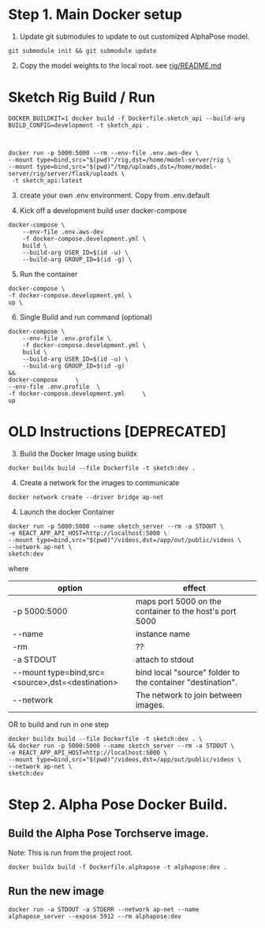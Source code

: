 # Step 1. Main Docker setup

1. Update git submodules to update to out customized AlphaPose model.

```
git submodule init && git submodule update
```

2. Copy the model weights to the local root. see [rig/README.md](rig/README.md)

# Sketch Rig Build / Run

```shell
DOCKER_BUILDKIT=1 docker build -f Dockerfile.sketch_api --build-arg BUILD_CONFIG=development -t sketch_api .



docker run -p 5000:5000 --rm --env-file .env.aws-dev \
--mount type=bind,src="$(pwd)"/rig,dst=/home/model-server/rig \
--mount type=bind,src="$(pwd)"/tmp/uploads,dst=/home/model-server/rig/server/flask/uploads \
 -t sketch_api:latest
```

3. create your own .env environment. Copy from .env.default

4. Kick off a development build user docker-compose

```
docker-compose \
    --env-file .env.aws-dev
    -f docker-compose.development.yml \
    build \
    --build-arg USER_ID=$(id -u) \
    --build-arg GROUP_ID=$(id -g) \
```

5. Run the container

```
docker-compose \
-f docker-compose.development.yml \
up \
```

6. Single Build and run command (optional)

```
docker-compose \
    --env-file .env.profile \
    -f docker-compose.development.yml \
    build \
    --build-arg USER_ID=$(id -u) \
    --build-arg GROUP_ID=$(id -g)
&&
docker-compose     \
--env-file .env.profile  \
-f docker-compose.development.yml     \
up
```

# OLD Instructions [DEPRECATED]

3. Build the Docker Image using buildx

```
docker buildx build --file Dockerfile -t sketch:dev .
```

4. Create a network for the images to communicate

```
docker network create --driver bridge ap-net
```

4. Launch the docker Container

```
docker run -p 5000:5000 --name sketch_server --rm -a STDOUT \
-e REACT_APP_API_HOST=http://localhost:5000 \
--mount type=bind,src="$(pwd)"/videos,dst=/app/out/public/videos \
--network ap-net \
sketch:dev
```

where

| option                                               | effect                                                     |
| ---------------------------------------------------- | ---------------------------------------------------------- |
| -p 5000:5000                                         | maps port 5000 on the container to the host's port 5000    |
| --name                                               | instance name                                              |
| -rm                                                  | ??                                                         |
| -a STDOUT                                            | attach to stdout                                           |
| --mount type=bind,src=\<source\>,dst=\<destination\> | bind local "source" folder to the container "destination". |
| --network                                            | The network to join between images.                        |

OR to build and run in one step

```
docker buildx build --file Dockerfile -t sketch:dev . \
&& docker run -p 5000:5000 --name sketch_server --rm -a STDOUT \
-e REACT_APP_API_HOST=http://localhost:5000 \
--mount type=bind,src="$(pwd)"/videos,dst=/app/out/public/videos \
--network ap-net \
sketch:dev
```

# Step 2. Alpha Pose Docker Build.

## Build the Alpha Pose Torchserve image.

Note: This is run from the project root.

```
docker buildx build -f Dockerfile.alphapose -t alphapose:dev .
```

## Run the new image

```
docker run -a STDOUT -a STDERR --network ap-net --name alphapose_server --expose 5912 --rm alphapose:dev
```
